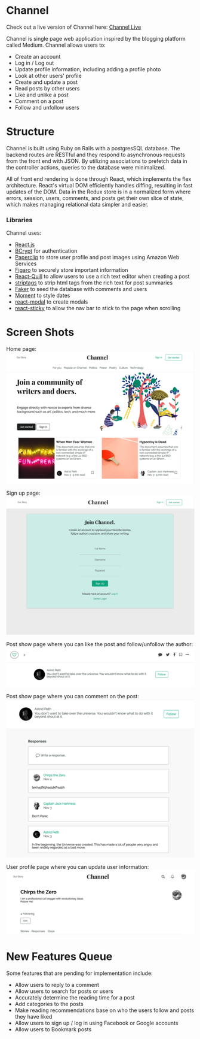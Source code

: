 # Channel

Check out a live version of Channel here: [Channel Live](https://channeling.herokuapp.com/#/)

Channel is single page web application inspired by the blogging platform called Medium. Channel allows users to:
* Create an account
* Log in / Log out
* Update profile information, including adding a profile photo
* Look at other users' profile
* Create and update a post
* Read posts by other users
* Like and unlike a post
* Comment on a post
* Follow and unfollow users

# Structure

Channel is built using Ruby on Rails with a postgresSQL database. The backend routes are RESTful and they respond to asynchronous requests from the front end with JSON. By utilizing associations to prefetch data in the controller actions, queries to the database were minimalized.

All of front end rendering is done through React, which implements the flex architecture. React's virtual DOM efficiently handles diffing, resulting in fast updates of the DOM. Data in the Redux store is in a normalized form where errors, session, users, comments, and posts get their own slice of state, which makes managing relational data simpler and easier.

### Libraries

Channel uses:

* [React.js](https://reactjs.org/)
* [BCrypt](https://github.com/codahale/bcrypt-ruby) for authentication
* [Paperclip](https://github.com/thoughtbot/paperclip) to store user profile and post images using Amazon Web Services
* [Figaro](https://github.com/laserlemon/figaro) to securely store important information
* [React-Quill](https://github.com/zenoamaro/react-quill) to allow users to use a rich text editor when creating a post
* [striptags](https://github.com/ericnorris/striptags) to strip html tags from the rich text for post summaries
* [Faker](https://github.com/stympy/faker) to seed the database with comments and users
* [Moment](https://momentjs.com/) to style dates
* [react-modal](https://github.com/reactjs/react-modal) to create modals
* [react-sticky](https://github.com/captivationsoftware/react-sticky) to allow the nav bar to stick to the page when scrolling

# Screen Shots

Home page:
![Home page](app/assets/images/home_page.png)

Sign up page:
![Sign up page](app/assets/images/signup.png)

Post show page where you can like the post and follow/unfollow the author:
![Post show page where you can like the post and follow/unfollow the author](app/assets/images/like_and_follow.png)

Post show page where you can comment on the post:
![Post show page where you can comment on the post](app/assets/images/comments.png)

User profile page where you can update user information:
![Update user profile](app/assets/images/user_profile.png)

# New Features Queue

Some features that are pending for implementation include:
* Allow users to reply to a comment
* Allow users to search for posts or users
* Accurately determine the reading time for a post
* Add categories to the posts
* Make reading recommendations base on who the users follow and posts they have liked
* Allow users to sign up / log in using Facebook or Google accounts
* Allow users to Bookmark posts
